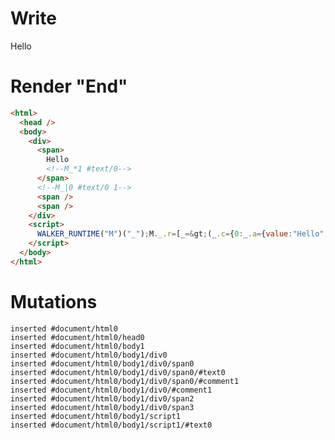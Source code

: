 # Write
  <div><span>Hello<!--M_*1 #text/0--></span><!--M_|0 #text/0 1--><span></span><span></span></div><script>WALKER_RUNTIME("M")("_");M._.r=[_=>(_.c={0:_.a={value:"Hello","#text/0!":_.b={}},1:_.b},_.a["#text/0("]=_._["packages/translator-tags/src/__tests__/fixtures/toggle-first-child/template.marko_1_renderer"](_.a),_.b._=_.a,_.c),0]</script>


# Render "End"
```html
<html>
  <head />
  <body>
    <div>
      <span>
        Hello
        <!--M_*1 #text/0-->
      </span>
      <!--M_|0 #text/0 1-->
      <span />
      <span />
    </div>
    <script>
      WALKER_RUNTIME("M")("_");M._.r=[_=&gt;(_.c={0:_.a={value:"Hello","#text/0!":_.b={}},1:_.b},_.a["#text/0("]=_._["packages/translator-tags/src/__tests__/fixtures/toggle-first-child/template.marko_1_renderer"](_.a),_.b._=_.a,_.c),0]
    </script>
  </body>
</html>
```

# Mutations
```
inserted #document/html0
inserted #document/html0/head0
inserted #document/html0/body1
inserted #document/html0/body1/div0
inserted #document/html0/body1/div0/span0
inserted #document/html0/body1/div0/span0/#text0
inserted #document/html0/body1/div0/span0/#comment1
inserted #document/html0/body1/div0/#comment1
inserted #document/html0/body1/div0/span2
inserted #document/html0/body1/div0/span3
inserted #document/html0/body1/script1
inserted #document/html0/body1/script1/#text0
```